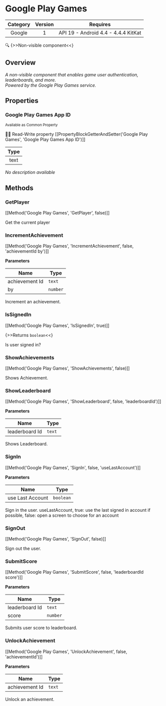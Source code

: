 # Google Play Games

| Category | Version | Requires |
|:--------:|:-------:|:--------:|
|Google|1|API 19 - Android 4.4 - 4.4.4 KitKat|

:mag: {>>Non-visible component<<}

## Overview

_A non-visible component that enables game user authentication, leaderboards, and more.<br>Powered by the Google Play Games service._

## Properties

### Google Play Games App ID

<small>Available as Common Property</small>

:eyes::pencil: Read-Write property
[[PropertyBlockGetterAndSetter('Google Play Games', 'Google Play Games App ID')]]

| Type |
|:----:|
|text|

_No description available_

## Methods

### GetPlayer



[[Method('Google Play Games', 'GetPlayer', false)]]

Get the current player

### IncrementAchievement



[[Method('Google Play Games', 'IncrementAchievement', false, 'achievementId by')]]

**Parameters**

| Name | Type |
|------|------|
|achievement Id|`text`|
|by|`number`|


Increment an achievement.

### IsSignedIn



[[Method('Google Play Games', 'IsSignedIn', true)]]

{>>Returns `boolean`<<}


Is user signed in?

### ShowAchievements



[[Method('Google Play Games', 'ShowAchievements', false)]]

Shows Achievement.

### ShowLeaderboard



[[Method('Google Play Games', 'ShowLeaderboard', false, 'leaderboardId')]]

**Parameters**

| Name | Type |
|------|------|
|leaderboard Id|`text`|


Shows Leaderboard.

### SignIn



[[Method('Google Play Games', 'SignIn', false, 'useLastAccount')]]

**Parameters**

| Name | Type |
|------|------|
|use Last Account|`boolean`|


Sign in the user. useLastAccount, true: use the last signed in account if possible, false: open a screen to choose for an account

### SignOut



[[Method('Google Play Games', 'SignOut', false)]]

Sign out the user.

### SubmitScore



[[Method('Google Play Games', 'SubmitScore', false, 'leaderboardId score')]]

**Parameters**

| Name | Type |
|------|------|
|leaderboard Id|`text`|
|score|`number`|


Submits user score to leaderboard.

### UnlockAchievement



[[Method('Google Play Games', 'UnlockAchievement', false, 'achievementId')]]

**Parameters**

| Name | Type |
|------|------|
|achievement Id|`text`|


Unlock an achievement.